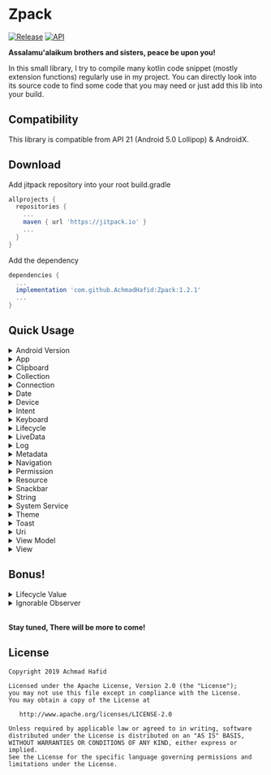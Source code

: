 Zpack
====================

[![Release](https://jitpack.io/v/AchmadHafid/Zpack.svg)](https://jitpack.io/#AchmadHafid/toolbar-badge-menu-item)
[![API](https://img.shields.io/badge/API-21%2B-brightgreen.svg?style=flat)](https://android-arsenal.com/api?level=21)

**Assalamu'alaikum brothers and sisters, peace be upon you!**

In this small library, I try to compile many kotlin code snippet (mostly extension functions) regularly use in my project.
You can directly look into its source code to find some code that you may need or just add this lib into your build.


Compatibility
-------------

This library is compatible from API 21 (Android 5.0 Lollipop) & AndroidX.


Download
--------

Add jitpack repository into your root build.gradle

```groovy
allprojects {
  repositories {
    ...
    maven { url 'https://jitpack.io' }
    ...
  }
}
```

Add the dependency

```groovy
dependencies {
  ...
  implementation 'com.github.AchmadHafid:Zpack:1.2.1'
  ...
}
```


Quick Usage
-----------


<details>
  <summary>Android Version</summary>

```kotlin
//Version checking

fun belowLollipopMR1()
fun belowMarshmallow()
fun belowNougat()
fun belowNougatMR1()
fun belowOreo()
fun belowOreoMR1()
fun belowPie()
fun belowQ()

fun atLeastLollipopMR1()
fun atLeastMarshmallow()
fun atLeastNougat()
fun atLeastNougatMR1()
fun atLeastOreo()
fun atLeastOreoMR1()
fun atLeastPie()
fun atLeastQ()
```

</details>
<details>
  <summary>App</summary>

```kotlin
// Inquiry apps info that available on the device

val Context.appName
val Context.appIcon
val Context.foregroundApp
val Context.installedApps
val Context.installedAppsWithLaunchIntent
val Context.installedAppsWithLaunchActivity
val Context.installedLauncherApp

fun Context.getAppName()
fun Context.getAppIcon()
```

</details>
<details>
  <summary>Clipboard</summary>

```kotlin
fun Context.copyPlainTextToClipboard()
fun Context.copyHtmlTextToClipboard()
fun Context.copyRawUriToClipboard()
```

</details>
<details>
  <summary>Collection</summary>

```kotlin
// Null checking

val Collection.areAllNull
val Collection.areAllNotNull

fun areAllNull()
fun areAllNotNull()

// Collection operation

fun MutableList.addIfNotExist()

// Transformer

fun Map<K, List<V>>.asMutable(): MutableMap<K, MutableList<V>>
fun Map<K, Set<V>>.asMutable(): MutableMap<K, MutableSet<V>>
```

</details>
<details>
  <summary>Connection</summary>

```kotlin
val Context.isConnected
val Context.isMobileDataEnabled
val Context.isWifiEnabled
```

</details>
<details>
  <summary>Date</summary>

```kotlin
val Date.isToday
val Date.isYesterday
val Date.formatCompact
val Date.formatShort
val Date.formatMedium
val Date.formatLong

fun String.toDate()
```

</details>
<details>
  <summary>Device</summary>

```kotlin
val Context.hasSoftNavigationKeys
val Context.isScreenOn
val Context.isDeviceLocked
val Context.displayWidth
val Context.displayHeight
val Context.statusBarHeight
val Context.navigationBarHeight
val FragmentActivity.actionBarHeight
```

</details>
<details>
  <summary>Intent</summary>

```kotlin
fun Context.intent()
fun Intent.canBeResolved()

// Common Screen

fun Context.startActivityIfResolved()
fun Context.openAppDetailSettings()
fun Context.openAdminSettings()
fun Context.openUsageAccessSettings()
fun Context.openWirelessSettings()
fun Context.openWriteSettings()

// Common Action

fun Context.openHomeLauncher()
fun Context.share()
fun Context.openUrl()
fun Context.sendEmail()
fun Context.dial()
fun Context.sendSms()

// Service

fun Context.stopService()
fun Context.startService()
fun Context.startForegroundServiceCompat()
fun AppCompatActivity.startForegroundServiceCompat()
```

</details>
<details>
  <summary>Keyboard</summary>

```kotlin
fun Window.adjustKeyboard()
```

</details>
<details>
  <summary>Lifecycle</summary>

```kotlin
val FragmentActivity.lifecycleState
val Fragment.lifecycleState
val Fragment.viewLifecycle
val Fragment.viewLifecycleState
val Fragment.viewLifecycleScope
```

</details>
<details>
  <summary>LiveData</summary>

```kotlin
fun MutableLiveData.setValueIfNew()
fun MutableLiveData.notifyObserver()
```

</details>
<details>
  <summary>Log</summary>

```kotlin
fun d()
fun e()
fun i()
fun v()
fun w()
```

</details>
<details>
  <summary>Metadata</summary>

```kotlin
val Context.metaData
```

</details>
<details>
  <summary>Navigation</summary>

```kotlin
val Fragment.appCompatActivity
val Fragment.isStartDestination
fun Fragment.finish() // popup fragment from navigation stack
```

</details>
<details>
  <summary>Permission</summary>

```kotlin
val IntArray.arePermissionsGranted

fun Context.arePermissionsGranted()
fun Context.isPermissionGranted()

val Context.hasWriteSettingPermission
val Context.hasAppUsagePermission

fun AppCompatActivity.requestPermissionCompat()
fun AppCompatActivity.shouldShowRequestPermissionRationales()
fun Fragment.shouldShowRequestPermissionRationales()
```

</details>
<details>
  <summary>Resource</summary>

```kotlin
fun Context.stringRes()
fun Context.stringArrayRes()
fun Context.stringListRes()
fun Context.intRes()
fun Context.intArrayRes()
fun Context.intListRes()
fun Context.dimenRes()
fun Context.colorRes()

fun Fragment.stringRes()
fun Fragment.stringArrayRes()
fun Fragment.stringListRes()
fun Fragment.intRes()
fun Fragment.intArrayRes()
fun Fragment.intListRes()
fun Fragment.dimenRes()
fun Fragment.colorRes()

fun Context.getColorCompat()
fun Context.resolveColor()

fun Context.dpToPx()
fun Context.pxToDp()
fun Context.spToPx()
fun Context.pxToSp()
```

</details>
<details>
  <summary>Snackbar</summary>

```kotlin
fun View.snackBarShort()
fun View.snackBarLong()
fun View.snackBarForever()
```

</details>
<details>
  <summary>String</summary>

```kotlin
val String.toCamelCase
val String.toTitleCase

val String?.blankIfNull
val String?.nullIfBlank
fun String?.orEmpty()
```

</details>
<details>
  <summary>System Service</summary>

```kotlin
// All System Service

val Context.accessibilityManager
...
val Context.windowManager
```

</details>
<details>
  <summary>Theme</summary>

```kotlin
fun applyTheme()
fun lightTheme()
fun darkTheme()
fun defaultTheme()
fun AppCompatActivity.toggleTheme()

val Context.isDarkThemeEnabled
```

</details>
<details>
  <summary>Toast</summary>

```kotlin
fun Context.toastShort
fun Context.toastLong
fun Fragment.toastShort
fun Fragment.toastLong
```

</details>
<details>
  <summary>Uri</summary>

```kotlin
val Uri.isContent
val Uri.isFile
val Uri.isContentOrFile
val Uri.isHttp
val Uri.isHttps
val Uri.isUrl

fun Context.deleteLocalUri()
fun Context.deleteLocalUris()
```

</details>
<details>
  <summary>View Model</summary>

```kotlin
fun ViewModelProvider.getViewModel()
fun FragmentActivity.getViewModel()
fun Fragment.getViewModel()
fun Fragment.getViewModelWithActivityScope()
fun Fragment.getViewModelWithParentScope()
```

</details>
<details>
  <summary>View</summary>
    <br/>
    <details>
  	<summary>Bottom Sheet Dialog</summary>

  ```kotlin
  fun BottomSheetDialog.setExpanded()
  ```

  </details>
  <details>
  	<summary>Constraint Layout</summary>

  ```kotlin
  fun View.clearConstraint()
  var View.constraintMarginStart
  var View.constraintMarginEnd
  ```

  </details>
  <details>
  	<summary>Edit Text</summary>

  ```kotlin
  var EditText.value
  fun EditText.setText()
  fun EditText.onInput()
  fun EditText.showPasswordInputType()
  fun EditText.hidePasswordInputType()
  fun EditText.togglePasswordVisibility()

  const val INPUT_TYPE_VISIBLE_PASSWORD
  const val INPUT_TYPE_HIDDEN_PASSWORD
  ```

  </details>
  <details>
  	<summary>Image View</summary>

  ```kotlin
  fun ImageView.setImageTintList()
  ```

  </details>
  <details>
	<summary>Text View</summary>

  ```kotlin
  fun TextView.setFontRes()
  fun TextView.setTextAppearanceRes()
  fun TextView.setTextRes()
  fun TextView.clear()
  fun TextView.underLine()
  fun TextView.deleteLine()
  fun TextView.bold()
  ```

  </details>
  <details>
  	<summary>View</summary>

  ```kotlin
  fun View.f(id) // shortcut for findViewById(id)
  fun ViewGroup.inflate()

  // Visibility

  val View.isVisible
  fun View.show()
  fun List<View>.show()
  fun View.showIf()
  fun List<View>.showIf()

  val View.isInvisible
  fun View.invisible()
  fun List<View>.invisible()
  fun View.invisibleIf()
  fun List<View>.invisibleIf

  val View.isGone
  fun View.gone()
  fun List<View>.gone()
  fun View.goneIf()
  fun List<View>.goneIf()

  fun View.visibleOrInvisible()
  fun List<View>.visibleOrInvisible()
  fun View.visibleOrGone()
  fun List<View>.visibleOrGone()

  // Availability

  val List<View>.areAllEnabled
  val List<View>.areAllDisabled
  fun List<View>.enabled()

  // Resource

  fun View.setPaddingRes()
  fun View.setBackgroundColorRes()

  // Shape

  fun View.makeRoundedCornerOnTop()

  // Listener

  fun View.onSingleClick()
  ```

  </details>
</details>

Bonus!
-----------
<details>
  <summary>Lifecycle Value</summary>
Forgot to reset a value to null at 'onDestroy' ? Use this handy delegate!

```kotlin
class MainActivity : AppCompatActivity(R.layout.activity_main) { // can also be used inside Fragment or LifecycleService

    private var myObj: SomeHeavyObject? by lifecycleVar { // or viewLifecycleVar for Fragment's view lifecycle binding
    	d("MyInt is destroyed")
        /**
         * this callback will be called at 'onDestroy'
         * after this callback returned, 'myInt' will be set to null
         */
    }

    fun onCreate(savedInstanceState: Bundle?) {
    	super.onCreate(savedInstanceState)
        myObj = SomeHeavyObject() // use value as usual
    }

}
```

</details>
<details>
	<summary>Ignorable Observer</summary>
Usually we attach a livedata observer at 'OnCreate' lifecycle event. This is a standard way to make sure that we only attach an observer once. But what if you want to attach a livedata observer dynamically? maybe after some event like 'onClick'? Use this handy extension!

```kotlin
class MainActivity : AppCompatActivity(R.layout.activity_main) {

    fun thisFunctionMaybeCalledMultipleTimes() {
        /**
         * below observe function will be ignored if already called before
         * by doing this, we prevent a multiple observer with the same lifecycle owner to be attached to the same livedata
         */
        myViewModel.myLiveData.observeOrIgnore() {
            // callback
        }
    }

}
```

</details>

<br/>**Stay tuned, There will be more to come!**<br/>


License
-------

    Copyright 2019 Achmad Hafid

    Licensed under the Apache License, Version 2.0 (the "License");
    you may not use this file except in compliance with the License.
    You may obtain a copy of the License at

       http://www.apache.org/licenses/LICENSE-2.0

    Unless required by applicable law or agreed to in writing, software
    distributed under the License is distributed on an "AS IS" BASIS,
    WITHOUT WARRANTIES OR CONDITIONS OF ANY KIND, either express or implied.
    See the License for the specific language governing permissions and
    limitations under the License.
